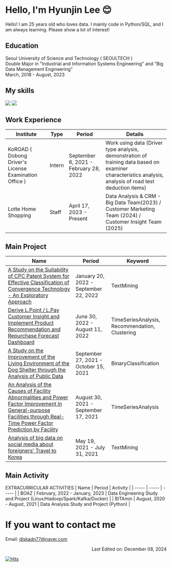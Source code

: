 # Hello, I'm Hyunjin Lee :blush:

Hello! I am 25 years old who loves data.
I mainly code in Python/SQL, and I am always learning. 
Please show a lot of interest!

## Education
Seoul University of Science and Technology ( SEOULTECH ) </br>
Double Major in "Industrial and Information Systems Engineering" and "Big Data Management Engineering" <br>
March, 2018 - August, 2023

## My skills
<div>
<img src="https://img.shields.io/badge/Python-F5FFFA?style=flat&logo=Python&logoColor=3776AB"/>
<img src="https://img.shields.io/badge/MySQL-F5FFFA?style=flat&logo=MySQL&logoColor=4479A1"/>
</div>

## Work Experience

| Institute | Type | Period | Details |
| ----- | ----- | ----- | ----- |
| KoROAD ( Dobong Driver's License Examination Office ) | Intern | September 6, 2021 - February 28, 2022  | Work using data (Driver type analysis, demonstration of training data based on examiner characteristics analysis, analysis of road test deduction items) |
| Lotte Home Shopping | Staff | April 17, 2023 - Present  | Data Analysis & CRM - Big Data Team(2023) / Customer Marketing Team (2024) / Customer Insight Team (2025) |

## Main Project

| Name | Period | Keyword |
| ----- | ----- |  ----- |
| [A Study on the Suitability of CPC Patent System for Effective Classification of Convergence Technology - An Exploratory Approach](https://github.com/dlguswls/MainProject/tree/main/%EC%9C%B5%ED%95%A9%EA%B8%B0%EC%88%A0%EC%9D%98%20%ED%9A%A8%EA%B3%BC%EC%A0%81%20%EB%B6%84%EB%A5%98%EB%A5%BC%20%EC%9C%84%ED%95%9C%20CPC%20%ED%8A%B9%ED%97%88%EC%B2%B4%EA%B3%84%20%EC%A0%81%ED%95%A9%EC%84%B1%20%EA%B2%80%ED%86%A0%20%ED%83%90%EC%83%89%EC%A0%81%20%EC%A0%91%EA%B7%BC(%EC%A1%B8%EC%97%85%EB%85%BC%EB%AC%B8)) | January 20, 2022 - September 22, 2022 | TextMining |
| [Derive L.Point / L.Pay Customer Insight and Implement Product Recommendation and Repurchase Forecast Dashboard](https://github.com/dlguswls/MainProject/tree/main/%EA%B3%A0%EA%B0%9D%EA%B5%AC%EB%A7%A4%20%EB%8D%B0%EC%9D%B4%ED%84%B0%EC%97%90%20%EA%B8%B0%EB%B0%98%ED%95%9C%20%EC%98%88%EC%B8%A1%20%EB%AA%A8%EB%8D%B8%20%EA%B0%9C%EB%B0%9C%20%EB%B0%8F%20%EA%B0%9C%EC%9D%B8%ED%99%94%20%EB%A7%88%EC%BC%80%ED%8C%85%20%EC%A0%84%EB%9E%B5%20%EC%A0%9C%EC%95%88(%EB%A1%AF%EB%8D%B0%EB%A9%A4%EB%B2%84%EC%8A%A4%20%EB%B9%85%EB%8D%B0%EC%9D%B4%ED%84%B0%20%EA%B2%BD%EC%A7%84%EB%8C%80%ED%9A%8C)) | June 30, 2022 - August 11, 2022 | TimeSeriesAnalysis, Recommendation, Clustering |
| [A Study on the Improvement of the Living Environment of the Dog Shelter through the Analysis of Public Data](https://github.com/dlguswls/MainProject/tree/main/%EA%B3%B5%EA%B3%B5%EB%8D%B0%EC%9D%B4%ED%84%B0%20%EB%B6%84%EC%84%9D%EC%9D%84%20%ED%86%B5%ED%95%9C%20%EC%9C%A0%EA%B8%B0%EA%B2%AC%20%EB%B3%B4%ED%98%B8%EC%86%8C%20%EC%83%9D%ED%99%9C%ED%99%98%EA%B2%BD%20%EA%B0%9C%EC%84%A0%20%EB%B0%A9%EC%95%88(2021.%EA%B3%B5%EA%B3%B5%EB%8D%B0%EC%9D%B4%ED%84%B0%20%EA%B2%BD%EC%A7%84%EB%8C%80%ED%9A%8C)) | September 27, 2021 - October 15, 2021 | BinaryClassification |
| [An Analysis of the Causes of Facility Abnormalities and Power Factor Improvement in General-purpose Facilities through Real-Time Power Factor Prediction by Facility](https://github.com/dlguswls/MainProject/tree/main/%EC%84%A4%EB%B9%84%EB%B3%84%20%EC%8B%A4%EC%8B%9C%EA%B0%84%20%EC%97%AD%EB%A5%A0%EC%98%88%EC%B8%A1%EC%9D%84%20%ED%86%B5%ED%95%9C%20%EB%B2%94%EC%9A%A9%EC%84%A4%EB%B9%84%EC%9D%98%20%EC%84%A4%EB%B9%84%EC%9D%B4%EC%83%81%20%EC%A7%84%EB%8B%A8%20%EB%B0%8F%20%EC%97%AD%EB%A5%A0%20%EA%B0%9C%EC%84%A0%EC%9D%84%20%EC%9C%84%ED%95%9C%20%EC%9B%90%EC%9D%B8%EB%B6%84%EC%84%9D(2021.%EB%B9%85%EB%8D%B0%EC%9D%B4%ED%84%B0%20%EA%B2%BD%EC%A7%84%EB%8C%80%ED%9A%8C)) | August 30, 2021 - September 17, 2021 | TimeSeriesAnalysis |
| [Analysis of big data on social media about foreigners' Travel to Korea](https://github.com/dlguswls/MainProject/tree/main/%EC%99%B8%EA%B5%AD%EC%9D%B8%EB%93%A4%EC%9D%98%20%ED%95%9C%EA%B5%AD%20%EC%97%AC%ED%96%89%EC%97%90%20%EB%8C%80%ED%95%9C%20%EC%86%8C%EC%85%9C%EB%AF%B8%EB%94%94%EC%96%B4%20%EB%B9%85%EB%8D%B0%EC%9D%B4%ED%84%B0%20%EB%B6%84%EC%84%9D) | May 19, 2021 - July 31, 2021 | TextMining |

## Main Activity

EXTRACURRICULAR ACTIVITIES
| Name | Period | Activity |
| ----- | ----- | ----- |
| BOAZ | February, 2022 - January, 2023  | Data Engineering Study and Project (Linux/Hadoop/Spark/Kafka/Docker) |
| BITAmin | August, 2020 - August, 2021  | Data Analysis Study and Project (Python) |

# If you want to contact me
Email: dlskadn77@naver.com

<div align='right'>Last Edited on: December 08, 2024</div>

[![Hits](https://hits.seeyoufarm.com/api/count/incr/badge.svg?url=https%3A%2F%2Fgithub.com%2Fdlguswls%2Fhit-counter&count_bg=%2379C83D&title_bg=%23555555&icon=&icon_color=%23E7E7E7&title=hits&edge_flat=false)](https://hits.seeyoufarm.com)
